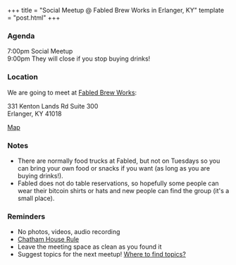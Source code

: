 +++
title = "Social Meetup @ Fabled Brew Works in Erlanger, KY"
template = "post.html"
+++

### Agenda

7:00pm Social Meetup  
9:00pm They will close if you stop buying drinks!  

### Location

We are going to meet at [Fabled Brew Works](https://www.fabledbrewworks.beer/):  

331 Kenton Lands Rd Suite 300  
Erlanger, KY  41018  

[Map](https://goo.gl/maps/8xw7L28qqCZvwc2M8)


### Notes

- There are normally food trucks at Fabled, but not on Tuesdays so you can bring your own food or snacks if you want (as long as you are buying drinks!).
- Fabled does not do table reservations, so hopefully some people can wear their bitcoin shirts or hats and new people can find the group (it's a small place).




### Reminders

- No photos, videos, audio recording
- [Chatham House Rule](https://www.chathamhouse.org/about-us/chatham-house-rule)
- Leave the meeting space as clean as you found it
- Suggest topics for the next meetup! [Where to find topics?](/about/find-topics)


